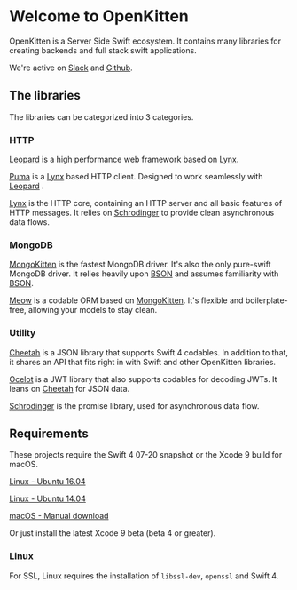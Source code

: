# Welcome to OpenKitten

OpenKitten is a Server Side Swift ecosystem. It contains many libraries for creating backends and full stack swift applications.

We're active on [Slack](https://slackpass.io/openkitten) and [Github](https://github.com/OpenKitten/).

## The libraries

The libraries can be categorized into 3 categories.

### HTTP

[Leopard](/leopard/index.md) is a high performance web framework based on [Lynx](/lynx/index.md).

[Puma](/puma/index.md) is a [Lynx](/lynx/index.md) based HTTP client. Designed to work seamlessly with [Leopard](/leopard/index.md) .

[Lynx](/lynx/index.md) is the HTTP core, containing an HTTP server and all basic features of HTTP messages. It relies on [Schrodinger](/schrodinger/index.md) to provide clean asynchronous data flows.

### MongoDB

[MongoKitten](/mongokitten/index.md) is the fastest MongoDB driver. It's also the only pure-swift MongoDB driver. It relies heavily upon [BSON](/bson/index.md) and assumes familiarity with [BSON](/bson/index.md).

[Meow](/meow/index.md) is a codable ORM based on [MongoKitten](/mongokitten/index.md). It's flexible and boilerplate-free, allowing your models to stay clean.

### Utility

[Cheetah](/cheetah/index.md) is a JSON library that supports Swift 4 codables. In addition to that, it shares an API that fits right in with Swift and other OpenKitten libraries.

[Ocelot](/ocelot/index.md) is a JWT library that also supports codables for decoding JWTs. It leans on [Cheetah](/cheetah/index.md) for JSON data.

[Schrodinger](/schrodinger/index.md) is the promise library, used for asynchronous data flow.

## Requirements

These projects require the Swift 4 07-20 snapshot or the Xcode 9 build for macOS.

[Linux - Ubuntu 16.04](https://swift.org/builds/swift-4.0-branch/ubuntu1604/swift-4.0-DEVELOPMENT-SNAPSHOT-2017-07-20-a/swift-4.0-DEVELOPMENT-SNAPSHOT-2017-07-20-a-ubuntu16.04.tar.gz)

[Linux - Ubuntu 14.04](https://swift.org/builds/swift-4.0-branch/ubuntu1404/swift-4.0-DEVELOPMENT-SNAPSHOT-2017-07-20-a/swift-4.0-DEVELOPMENT-SNAPSHOT-2017-07-20-a-ubuntu14.04.tar.gz)

[macOS - Manual download](https://swift.org/builds/swift-4.0-branch/xcode/swift-4.0-DEVELOPMENT-SNAPSHOT-2017-07-20-a/swift-4.0-DEVELOPMENT-SNAPSHOT-2017-07-20-a-osx.pkg)

Or just install the latest Xcode 9 beta (beta 4 or greater).

### Linux

For SSL, Linux requires the installation of `libssl-dev`, `openssl` and Swift 4.
